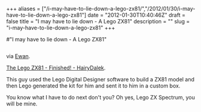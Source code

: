 +++
aliases = ["/i-may-have-to-lie-down-a-lego-zx81/","/2012/01/30/i-may-have-to-lie-down-a-lego-zx81"]
date = "2012-01-30T10:40:46Z"
draft = false
title = "I may have to lie down - A Lego ZX81"
description = ""
slug = "i-may-have-to-lie-down-a-lego-zx81"
+++

#"I may have to lie down - A Lego ZX81"

<p style="text-align: center;"><a href="http://hairydalek.posterous.com/the-lego-zx81-finished"><img src='https://d2j17b10ywb1i7.cloudfront.net/wp-content/uploads/2012/01/6754602045_e1a26420ae.jpg' alt='' /></a></p>
via <a href="http://www.ewanspence.com/blog/2012/01/30/the-lego-zx81/">Ewan</a>.

<a href="http://hairydalek.posterous.com/the-lego-zx81-finished">The Lego ZX81 - Finished! - HairyDalek</a>.

This guy used the Lego Digital Designer software to build a ZX81 model and then Lego generated the kit for him and sent it to him in a custom box.

You know what I have to do next don't you? Oh yes, Lego ZX Spectrum, you will be mine.

&nbsp;